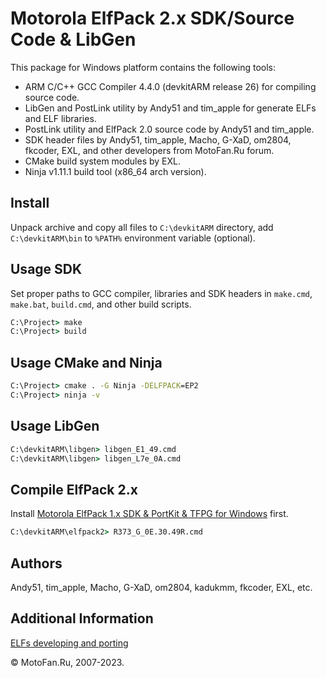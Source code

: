Motorola ElfPack 2.x SDK/Source Code & LibGen
=============================================

This package for Windows platform contains the following tools:

* ARM C/C++ GCC Compiler 4.4.0 (devkitARM release 26) for compiling source code.
* LibGen and PostLink utility by Andy51 and tim_apple for generate ELFs and ELF libraries.
* PostLink utility and ElfPack 2.0 source code by Andy51 and tim_apple.
* SDK header files by Andy51, tim_apple, Macho, G-XaD, om2804, fkcoder, EXL, and other developers from MotoFan.Ru forum.
* CMake build system modules by EXL.
* Ninja v1.11.1 build tool (x86_64 arch version).

## Install

Unpack archive and copy all files to `C:\devkitARM` directory, add  `C:\devkitARM\bin` to `%PATH%` environment variable (optional).

## Usage SDK

Set proper paths to GCC compiler, libraries and SDK headers in `make.cmd`, `make.bat`, `build.cmd`, and other build scripts.

```bat
C:\Project> make
C:\Project> build
```

## Usage CMake and Ninja

```bat
C:\Project> cmake . -G Ninja -DELFPACK=EP2
C:\Project> ninja -v
```

## Usage LibGen

```bat
C:\devkitARM\libgen> libgen_E1_49.cmd
C:\devkitARM\libgen> libgen_L7e_0A.cmd
```

## Compile ElfPack 2.x

Install [Motorola ElfPack 1.x SDK & PortKit & TFPG for Windows](https://github.com/MotoFanRu/ELFKIT_EP1_Windows) first.

```bat
C:\devkitARM\elfpack2> R373_G_0E.30.49R.cmd
```

## Authors

Andy51, tim_apple, Macho, G-XaD, om2804, kadukmm, fkcoder, EXL, etc.

## Additional Information

[ELFs developing and porting](https://forum.motofan.ru/index.php?showforum=184)

© MotoFan.Ru, 2007-2023.
